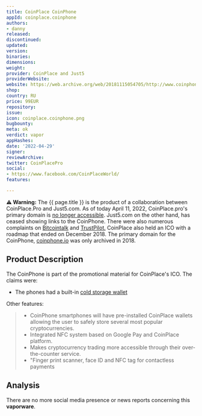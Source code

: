 ```yaml
---
title: CoinPlace CoinPhone
appId: coinplace.coinphone
authors:
- danny
released: 
discontinued: 
updated: 
version: 
binaries: 
dimensions: 
weight: 
provider: CoinPlace and Just5
providerWebsite: 
website: https://web.archive.org/web/20181115054705/http://www.coinphone.io/
shop: 
country: RU
price: 99EUR
repository: 
issue: 
icon: coinplace.coinphone.png
bugbounty: 
meta: ok
verdict: vapor
appHashes: 
date: '2022-04-29'
signer: 
reviewArchive: 
twitter: CoinPlacePro
social:
- https://www.facebook.com/CoinPlaceWorld/
features: 

---
```


**⚠️ Warning:** The {{ page.title }} is the product of a collaboration between CoinPlace.Pro and Just5.com. As of today April 11, 2022, CoinPlace.pro's primary domain is [no longer accessible](https://www.isitdownrightnow.com/coinplace.pro.html). Just5.com on the other hand, has ceased showing links to the CoinPhone. There were also numerous complaints on [Bitcointalk](https://bitcointalk.org/index.php?topic=5093526.0) and [TrustPilot.](https://www.trustpilot.com/review/coinplace.pro) CoinPlace also held an ICO with a roadmap that ended on December 2018. The primary domain for the CoinPhone, [coinphone.io](https://web.archive.org/web/20181115054705/http://www.coinphone.io/) was only archived in 2018.

## Product Description 

The CoinPhone is part of the promotional material for CoinPlace's ICO. The claims were: 

- The phones had a built-in [cold storage wallet](https://bitcoinist.com/coinplace-possibilities-guarantees-prospects/)

Other features: 

> - CoinPhone smartphones will have pre-installed CoinPlace wallets allowing the user to safely store several most popular cryptocurrencies. 
> - Integrated NFC system based on Google Pay and CoinPlace platform. 
> - Makes cryptocurrency trading more accessible through their over-the-counter service.
> - "Finger print scanner, face ID and NFC tag for contactless payments

## Analysis 

There are no more social media presence or news reports concerning this **vaporware**.  
 